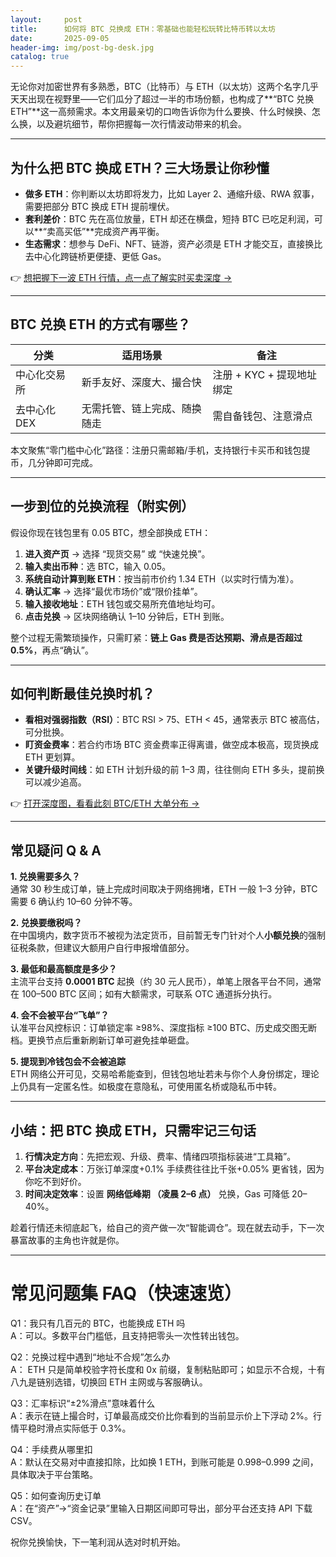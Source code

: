 ```yaml
---
layout:     post
title:      如何将 BTC 兑换成 ETH：零基础也能轻松玩转比特币转以太坊
date:       2025-09-05
header-img: img/post-bg-desk.jpg
catalog: true
---
```


无论你对加密世界有多熟悉，BTC（比特币）与 ETH（以太坊）这两个名字几乎天天出现在视野里——它们瓜分了超过一半的市场份额，也构成了**“BTC 兑换 ETH”**这一高频需求。本文用最亲切的口吻告诉你为什么要换、什么时候换、怎么换，以及避坑细节，帮你把握每一次行情波动带来的机会。

---

## 为什么把 BTC 换成 ETH？三大场景让你秒懂

- **做多 ETH**：你判断以太坊即将发力，比如 Layer 2、通缩升级、RWA 叙事，需要把部分 BTC 换成 ETH 提前埋伏。  
- **套利差价**：BTC 先在高位放量，ETH 却还在横盘，短持 BTC 已吃足利润，可以**“卖高买低”**完成资产再平衡。  
- **生态需求**：想参与 DeFi、NFT、链游，资产必须是 ETH 才能交互，直接换比去中心化跨链桥更便捷、更低 Gas。

👉 [想把握下一波 ETH 行情，点一点了解实时买卖深度 →](https://okxdog.com/)

---

## BTC 兑换 ETH 的方式有哪些？

| 分类 | 适用场景 | 备注 |
|---|---|---|
| 中心化交易所 | 新手友好、深度大、撮合快 | 注册 + KYC + 提现地址绑定 |
| 去中心化 DEX | 无需托管、链上完成、随换随走 | 需自备钱包、注意滑点 |

本文聚焦“零门槛中心化”路径：注册只需邮箱/手机，支持银行卡买币和钱包提币，几分钟即可完成。

---

## 一步到位的兑换流程（附实例）

假设你现在钱包里有 0.05 BTC，想全部换成 ETH：

1. **进入资产页** → 选择 “现货交易” 或 “快速兑换”。  
2. **输入卖出币种**：选 BTC，输入 0.05。  
3. **系统自动计算到账 ETH**：按当前市价约 1.34 ETH（以实时行情为准）。  
4. **确认汇率** → 选择“最优市场价”或“限价挂单”。  
5. **输入接收地址**：ETH 钱包或交易所充值地址均可。  
6. **点击兑换** → 区块网络确认 1–10 分钟后，ETH 到账。

整个过程无需繁琐操作，只需盯紧：**链上 Gas 费是否达预期、滑点是否超过 0.5%**，再点“确认”。

---

## 如何判断最佳兑换时机？

- **看相对强弱指数（RSI）**：BTC RSI > 75、ETH < 45，通常表示 BTC 被高估，可分批换。  
- **盯资金费率**：若合约市场 BTC 资金费率正得离谱，做空成本极高，现货换成 ETH 更划算。  
- **关键升级时间线**：如 ETH 计划升级的前 1–3 周，往往侧向 ETH 多头，提前换可以减少追高。

👉 [打开深度图，看看此刻 BTC/ETH 大单分布 →](https://okxdog.com/)

---

## 常见疑问 Q & A

**1. 兑换需要多久？**  
通常 30 秒生成订单，链上完成时间取决于网络拥堵，ETH 一般 1–3 分钟，BTC 需要 6 确认约 10–60 分钟不等。

**2. 兑换要缴税吗？**  
在中国境内，数字货币不被视为法定货币，目前暂无专门针对个人**小额兑换**的强制征税条款，但建议大额用户自行申报增值部分。

**3. 最低和最高额度是多少？**  
主流平台支持 **0.0001 BTC** 起换（约 30 元人民币），单笔上限各平台不同，通常在 100–500 BTC 区间；如有大额需求，可联系 OTC 通道拆分执行。

**4. 会不会被平台“飞单”？**  
认准平台风控标识：订单锁定率 ≥98%、深度指标 ≥100 BTC、历史成交图无断档。更换节点后重新刷新订单可避免挂单砸盘。

**5. 提现到冷钱包会不会被追踪**  
ETH 网络公开可见，交易哈希能查到，但钱包地址若未与你个人身份绑定，理论上仍具有一定匿名性。如极度在意隐私，可使用匿名桥或隐私币中转。

---

## 小结：把 BTC 换成 ETH，只需牢记三句话

1. **行情决定方向**：先把宏观、升级、费率、情绪四项指标装进“工具箱”。  
2. **平台决定成本**：万张订单深度+0.1% 手续费往往比千张+0.05% 更省钱，因为你吃不到好价。  
3. **时间决定效率**：设置 **网络低峰期 （凌晨 2–6 点）** 兑换，Gas 可降低 20–40%。

趁着行情还未彻底起飞，给自己的资产做一次“智能调仓”。现在就去动手，下一次暴富故事的主角也许就是你。

---

# 常见问题集 FAQ（快速速览）

Q1：我只有几百元的 BTC，也能换成 ETH 吗  
A：可以。多数平台门槛低，且支持把零头一次性转出钱包。

Q2：兑换过程中遇到“地址不合规”怎么办  
A： ETH 只是简单校验字符长度和 0x 前缀，复制粘贴即可；如显示不合规，十有八九是链别选错，切换回 ETH 主网或与客服确认。

Q3：汇率标识“±2%滑点”意味着什么  
A：表示在链上撮合时，订单最高成交价比你看到的当前显示价上下浮动 2%。行情平稳时滑点实际低于 0.3%。

Q4：手续费从哪里扣  
A：默认在交易对中直接扣除，比如换 1 ETH，到账可能是 0.998–0.999 之间，具体取决于平台策略。

Q5：如何查询历史订单  
A：在“资产”→“资金记录”里输入日期区间即可导出，部分平台还支持 API 下载 CSV。

祝你兑换愉快，下一笔利润从选对时机开始。